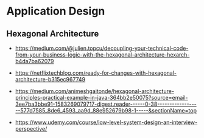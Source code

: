 # Application Design

## Hexagonal Architecture

- https://medium.com/@julien.topcu/decoupling-your-technical-code-from-your-business-logic-with-the-hexagonal-architecture-hexarch-b4da7ba62079

- https://netflixtechblog.com/ready-for-changes-with-hexagonal-architecture-b315ec967749

- https://medium.com/animeshgaitonde/hexagonal-architecture-principles-practical-example-in-java-364bb2e50075?source=email-3ee7ba3bbe91-1583269079717-digest.reader------0-38------------------577d7585_8de6_4593_aa9d_88e952679b98-1-----&sectionName=top 

- https://www.udemy.com/course/low-level-system-design-an-interview-perspective/
